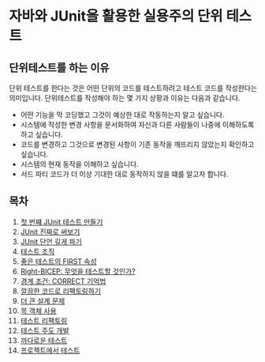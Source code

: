 # 자바와 JUnit을 활용한 실용주의 단위 테스트

## 단위테스트를 하는 이유

단위 테스트를 한다는 것은 어떤 단위의 코드를 테스트하려고 테스트 코드를 작성한다는 의미입니다. 단위테스트를 작성해야 하는 몇 가지 상황과 이유는 다음과 같습니다.

- 어떤 기능을 막 코딩했고 그것이 예상한 대로 작동하는지 알고 싶습니다.
- 시스템에 작성한 변경 사항을 문서화하여 자신과 다른 사람들이 나중에 이해하도록 하고 싶습니다.
- 코드를 변경하고 그것으로 변경된 사항이 기존 동작을 깨뜨리지 않았는지 확인하고 싶습니다.
- 시스템의 현재 동작을 이해하고 싶습니다.
- 서드 파티 코드가 더 이상 기대한 대로 동작하지 않을 떄를 알고자 합니다. 

## 목차 

1. [첫 번쨰 JUnit 테스트 만들기](./chap01/summary.md)
2. [JUnit 진짜로 써보기](./chap02/summary.md)
3. [JUnit 단언 깊게 파기](./chap03/summary.md)
4. [테스트 조직](./chap04/summary.md)
5. [좋은 테스트의 FIRST 속성](./chap05/summary.md)
6. [Right-BICEP: 무엇을 테스트할 것인가?](./chap06/summary.md)
7. [경계 조건: CORRECT 기억법](./chap07/summary.md)
8. [깔끔한 코드로 리팩토링하기](./chap08/summary.md)
9. [더 큰 설계 문제](./chap09/summary.md)
10. [목 객체 사용](./chap10/summary.md)
11. [테스트 리팩토링](./chap11/summary.md)
12. [테스트 주도 개발](./chap12/summary.md)
13. [까다로운 테스트](./chap13/summary.md)
14. [프로젝트에서 테스트](./chap14/summary.md)
